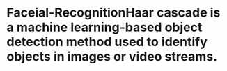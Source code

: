 # Faceial-RecognitionHaar cascade is a machine learning-based object detection method used to identify objects in images or video streams.
